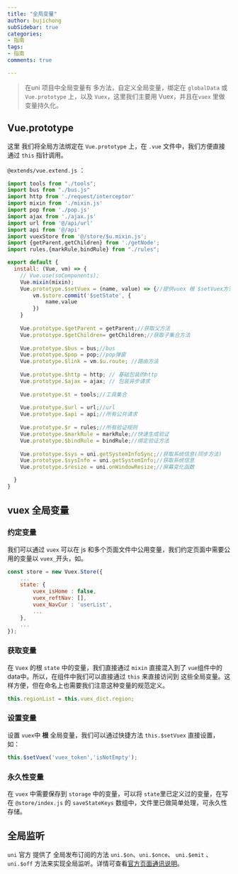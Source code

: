 ```yaml
---
title: "全局变量"
author: bujichong
subSidebar: true
categories:
- 指南
tags:
- 指南
comments: true

---
```


> 在uni 项目中全局变量有 多方法，自定义全局变量，绑定在 `globalData` 或  `Vue.prototype` 上，以及 `Vuex`，这里我们主要用 Vuex，并且在`vuex` 里做变量持久化。

## Vue.prototype

这里 我们将全局方法绑定在 `Vue.prototype` 上，在 `.vue` 文件中，我们方便直接 通过 `this` 指针调用。

`@extends/vue.extend.js` ：

```javascript
import tools from "./tools";
import bus from "./bus.js"
import http from './request/interceptor'
import mixin from './mixin.js'
import pop from './pop.js'
import ajax from './ajax.js'
import url from '@/api/url'
import api from '@/api'
import vuexStore from '@/store/$u.mixin.js';
import {getParent,getChildren} from './getNode';
import rules,{markRule,bindRule} from "./rules";

export default {
  install: (Vue, vm) => {
	// Vue.use(soComponents);
	Vue.mixin(mixin);
	Vue.prototype.$setVuex = (name, value) => {//提供vuex 根 $setVuex方法
		vm.$store.commit('$setState', {
			name,value
		})
	}
	
	Vue.prototype.$getParent = getParent;//获取父方法
	Vue.prototype.$getChildren= getChildren;//获取子集合方法
	
	Vue.prototype.$bus = bus;//bus
	Vue.prototype.$pop = pop;//pop弹窗
	Vue.prototype.$link = vm.$u.route; //路由方法
	
	Vue.prototype.$http = http; // 基础包装的http
	Vue.prototype.$ajax = ajax; // 包装异步请求
	
    Vue.prototype.$t = tools;//工具集合
	
    Vue.prototype.$url = url;//url
    Vue.prototype.$api = api;//所有公共请求
	
    Vue.prototype.$r = rules;//所有验证规则
    Vue.prototype.$markRule = markRule;//快速生成验证
	Vue.prototype.$bindRule = bindRule;//绑定验证方法
	
	Vue.prototype.$sys = uni.getSystemInfoSync;//获取系统信息(同步方法)
	Vue.prototype.$sysInfo = uni.getSystemInfo;//获取系统信息
	Vue.prototype.$resize = uni.onWindowResize;//屏幕变化函数

  }
}
```



##  vuex 全局变量

###  约定变量

我们可以通过 `vuex` 可以在 js 和多个页面文件中公用变量，我们约定页面中需要公用的变量以 `vuex_`开头，如。

```js
const store = new Vuex.Store({
	...
	state: {
		vuex_isHome : false,
		vuex_reftNav: [],
		vuex_NavCur : 'userList',
		...
	},
	...
});
```

###  获取变量

在 `Vuex` 的根 `state` 中的变量，我们直接通过 `mixin` 直接混入到了 `vue`组件中的data中。所以，在组件中我们可以直接通过 `this` 来直接访问到 这些全局变量。这样方便，但在命名上也需要我们注意这种变量的规范定义。

```js
this.regionList = this.vuex_dict.region;
```

### 设置变量

设置 `vuex`中 **根** 全局变量，我们可以通过快捷方法 `this.$setVuex` 直接设置，如：

```js
this.$setVuex('vuex_token','isNotEmpty');
```

###  永久性变量

在 `vuex` 中需要保存到 `storage` 中的变量，可以将 `state`里已定义过的变量，在写在 `@store/index.js` 的 `saveStateKeys` 数组中，文件里已做简单处理，可永久性存储。



## 全局监听

`uni` 官方 提供了 全局发布订阅的方法 `uni.$on`、`uni.$once`、  `uni.$emit` 、`uni.$off` 方法来实现全局监听。详情可查看[官方页面通讯说明](https://uniapp.dcloud.io/collocation/frame/communication)。

